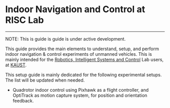 # Indoor Navigation and Control at RISC Lab


---
<div class="warning">
NOTE: This is guide is guide is under active development.
</div>

This guide provides the main elements to understand, setup, and perform indoor navigation & control experiments of unmanned vehicles. This is mainly intended for the [Robotics, Intelligent Systems and Control](https://risc.kaust.edu.sa/Pages/Home.aspx) Lab users, at [KAUST](http://www.kaust.edu.sa).

This setup guide is mainly dedicated for the following experimental setups. The list will be updated when needed.
* Quadrotor indoor control using Pixhawk as a flight controller, and OptiTrack as motion capture system, for position and orientation feedback.
